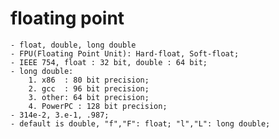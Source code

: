 # floating point
	- float, double, long double
	- FPU(Floating Point Unit): Hard-float, Soft-float;
	- IEEE 754, float : 32 bit, double : 64 bit;
	- long double:
		1. x86  : 80 bit precision;
		2. gcc  : 96 bit precision;
		3. other: 64 bit precision;
		4. PowerPC : 128 bit precision;
	- 314e-2, 3.e-1, .987;
	- default is double, "f","F": float; "l","L": long double;
